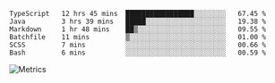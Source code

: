 <!--START_SECTION:waka-->

```text
TypeScript   12 hrs 45 mins  █████████████████░░░░░░░░   67.45 %
Java         3 hrs 39 mins   █████░░░░░░░░░░░░░░░░░░░░   19.38 %
Markdown     1 hr 48 mins    ██▒░░░░░░░░░░░░░░░░░░░░░░   09.55 %
Batchfile    11 mins         ▒░░░░░░░░░░░░░░░░░░░░░░░░   01.00 %
SCSS         7 mins          ░░░░░░░░░░░░░░░░░░░░░░░░░   00.66 %
Bash         6 mins          ░░░░░░░░░░░░░░░░░░░░░░░░░   00.59 %
```

<!--END_SECTION:waka-->

![Metrics](https://metrics.lecoq.io/TachibanaKimika?template=classic&base.activity=0&base.community=0&base.repositories=0&languages=1&isocalendar=1&isocalendar.duration=half-year&languages.limit=8&languages.sections=most-used&languages.colors=github&languages.threshold=0%25&languages.indepth=false&languages.recent.load=300&languages.recent.days=14&config.timezone=Asia%2FShanghai)
